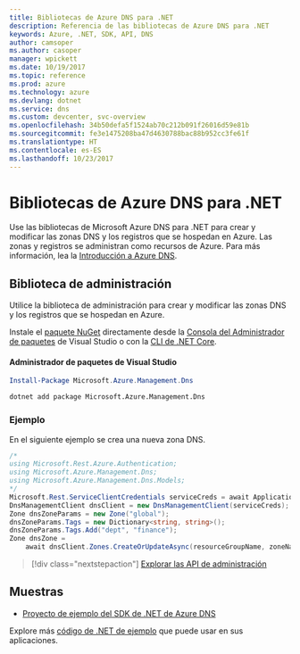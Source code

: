 ```yaml
---
title: Bibliotecas de Azure DNS para .NET
description: Referencia de las bibliotecas de Azure DNS para .NET
keywords: Azure, .NET, SDK, API, DNS
author: camsoper
ms.author: casoper
manager: wpickett
ms.date: 10/19/2017
ms.topic: reference
ms.prod: azure
ms.technology: azure
ms.devlang: dotnet
ms.service: dns
ms.custom: devcenter, svc-overview
ms.openlocfilehash: 34b50defa5f1524ab70c212b091f26016d59e81b
ms.sourcegitcommit: fe3e1475208ba47d4630788bac88b952cc3fe61f
ms.translationtype: HT
ms.contentlocale: es-ES
ms.lasthandoff: 10/23/2017
---
```

# <a name="azure-dns-libraries-for-net"></a>Bibliotecas de Azure DNS para .NET

Use las bibliotecas de Microsoft Azure DNS para .NET para crear y modificar las zonas DNS y los registros que se hospedan en Azure. Las zonas y registros se administran como recursos de Azure. Para más información, lea la [Introducción a Azure DNS](/azure/dns/dns-overview).

## <a name="management-library"></a>Biblioteca de administración

Utilice la biblioteca de administración para crear y modificar las zonas DNS y los registros que se hospedan en Azure.

Instale el [paquete NuGet](https://www.nuget.org/packages/Microsoft.Azure.Management.Dns) directamente desde la [Consola del Administrador de paquetes][PackageManager] de Visual Studio o con la [CLI de .NET Core][DotNetCLI].

#### <a name="visual-studio-package-manager"></a>Administrador de paquetes de Visual Studio

```powershell
Install-Package Microsoft.Azure.Management.Dns
```

```bash
dotnet add package Microsoft.Azure.Management.Dns
```

### <a name="example"></a>Ejemplo

En el siguiente ejemplo se crea una nueva zona DNS.

```csharp
/*
using Microsoft.Rest.Azure.Authentication;
using Microsoft.Azure.Management.Dns;
using Microsoft.Azure.Management.Dns.Models;
*/
Microsoft.Rest.ServiceClientCredentials serviceCreds = await ApplicationTokenProvider.LoginSilentAsync(tenantId, clientId, secret);
DnsManagementClient dnsClient = new DnsManagementClient(serviceCreds);            
Zone dnsZoneParams = new Zone("global");
dnsZoneParams.Tags = new Dictionary<string, string>();
dnsZoneParams.Tags.Add("dept", "finance");
Zone dnsZone =
    await dnsClient.Zones.CreateOrUpdateAsync(resourceGroupName, zoneName, dnsZoneParams, null, "*");
```

> [!div class="nextstepaction"]
> [Explorar las API de administración](/dotnet/api/overview/azure/dns/management)

## <a name="samples"></a>Muestras

* [Proyecto de ejemplo del SDK de .NET de Azure DNS](https://www.microsoft.com/download/details.aspx?id=47268)

Explore más [código de .NET de ejemplo](https://azure.microsoft.com/resources/samples/?platform=dotnet) que puede usar en sus aplicaciones.

[PackageManager]: https://docs.microsoft.com/nuget/tools/package-manager-console
[DotNetCLI]: https://docs.microsoft.com/dotnet/core/tools/dotnet-add-package
